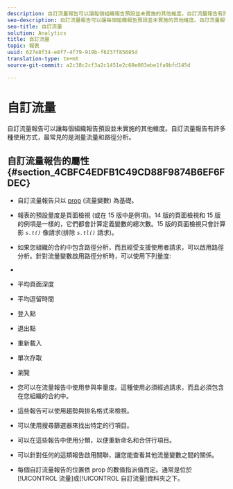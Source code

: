 ```yaml
---
description: 自訂流量報告可以讓每個組織報告預設並未實施的其他維度。自訂流量報告有許多種使用方式，最常見的是測量流量和路徑分析。
seo-description: 自訂流量報告可以讓每個組織報告預設並未實施的其他維度。自訂流量報告有許多種使用方式，最常見的是測量流量和路徑分析。
seo-title: 自訂流量
solution: Analytics
title: 自訂流量
topic: 報表
uuid: 627e8f34-e8f7-4f79-919b-f6237f85685d
translation-type: tm+mt
source-git-commit: a2c38c2cf3a2c1451e2c60e003ebe1fa9bfd145d

---
```



# 自訂流量

自訂流量報告可以讓每個組織報告預設並未實施的其他維度。自訂流量報告有許多種使用方式，最常見的是測量流量和路徑分析。

## 自訂流量報告的屬性 {#section_4CBFC4EDFB1C49CD88F9874B6EF6FDEC}

* 自訂流量報告只以 [prop](https://marketing.adobe.com/resources/help/en_US/sc/implement/c_propn.html) (流量變數) 為基礎。
* 報表的預設量度是頁面檢視 (或在 15 版中是例項)。14 版的頁面檢視和 15 版的例項是一樣的，它們都會計算定義變數的總次數。15 版的頁面檢視只會計算  影 *`s.t()`* 像請求(排除 *`s.tl()`* 請求)。

* 如果您組織的合約中包含路徑分析，而且經受支援使用者請求，可以啟用路徑分析。針對流量變數啟用路徑分析時，可以使用下列量度:
* 

   * 平均頁面深度
   * 平均逗留時間
   * 登入點
   * 退出點
   * 重新載入
   * 單次存取
   * 瀏覽

* 您可以在流量報告中使用參與率量度。這種使用必須經過請求，而且必須包含在您組織的合約中。
* 這些報告可以使用趨勢與排名格式來檢視。
* 可以使用搜尋篩選器來找出特定的行項目。
* 可以在這些報告中使用分類，以便重新命名和合併行項目。
* 可以針對任何的這類報告啟用關聯，讓您能查看其他流量變數之間的關係。
* 每個自訂流量報告的位置依 prop 的數值指派值而定。通常是位於[!UICONTROL 流量]或[!UICONTROL 自訂流量]資料夾之下。

